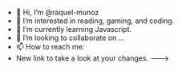 - 👋 Hi, I’m @raquel-munoz
- 👀 I’m interested in reading, gaming, and coding.
- 🌱 I’m currently learning Javascript.
- 💞️ I’m looking to collaborate on ...
- 📫 How to reach me: 
- New link to take a look at your changes.
--->
